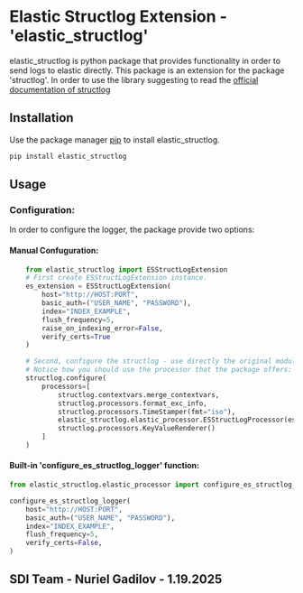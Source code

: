 # Elastic Structlog Extension - 'elastic_structlog'

elastic_structlog is python package that provides functionality in order to send logs to elastic directly.
This package is an extension for the package 'structlog'. In order to use the library suggesting to read the [official documentation of structlog](https://www.structlog.org/en/stable/getting-started.html#installation)

## Installation

Use the package manager [pip](https://pip.pypa.io/en/stable/) to install elastic_structlog.

```bash
pip install elastic_structlog
```

## Usage
### Configuration:
In order to configure the logger, the package provide two options:

#### Manual Confuguration:

```python
    from elastic_structlog import ESStructLogExtension
    # First create ESStructLogExtension instance.
    es_extension = ESStructLogExtension(
        host="http://HOST:PORT",
        basic_auth=("USER_NAME", "PASSWORD"),
        index="INDEX_EXAMPLE",
        flush_frequency=5,
        raise_on_indexing_error=False,
        verify_certs=True
    )

    # Second, configure the structlog - use directly the original module of structlog.
    # Notice how you should use the processor that the package offers:
    structlog.configure(
        processors=[
            structlog.contextvars.merge_contextvars,
            structlog.processors.format_exc_info,
            structlog.processors.TimeStamper(fmt="iso"),
            elastic_structlog.elastic_processor.ESStructLogProcessor(es_extension=es_extension),
            structlog.processors.KeyValueRenderer()
        ]
    )
```

#### Built-in 'configure_es_structlog_logger' function:
```python
from elastic_structlog.elastic_processor import configure_es_structlog_logger

configure_es_structlog_logger(
    host="http://HOST:PORT",
    basic_auth=("USER_NAME", "PASSWORD"),
    index="INDEX_EXAMPLE",
    flush_frequency=5,
    verify_certs=False,
)
```

## SDI Team - Nuriel Gadilov - 1.19.2025